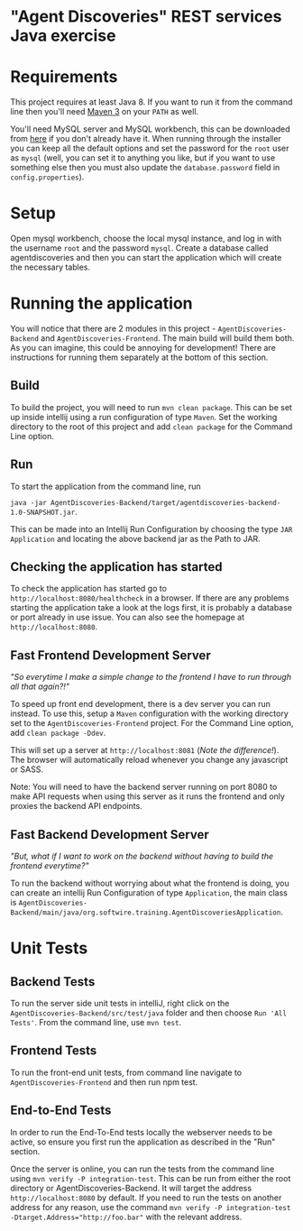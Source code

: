 # "Agent Discoveries" REST services Java exercise

# Requirements

This project requires at least Java 8.  If you want to run it from the command line then you'll
need [Maven 3](https://maven.apache.org/) on your `PATH` as well.

You'll need MySQL server and MySQL workbench, this can be downloaded from
[here](https://dev.mysql.com/downloads/installer/) if you don't already have it.  When running
through the installer you can keep all the default options and set the password for the `root`
user as `mysql` (well, you can set it to anything you like, but if you want to use something
else then you must also update the `database.password` field in `config.properties`).

# Setup

Open mysql workbench, choose the local mysql instance, and log in with the username `root` and
the password `mysql`.  Create a database called agentdiscoveries and then you can start the application
which will create the necessary tables.

# Running the application

You will notice that there are 2 modules in this project - `AgentDiscoveries-Backend` and `AgentDiscoveries-Frontend`.
The main build will build them both. As you can imagine, this could be annoying for development! There are
instructions for running them separately at the bottom of this section.

## Build

To build the project, you will need to run `mvn clean package`. This can be set up inside intellij
using a run configuration of type `Maven`. Set the working directory to the root of this project and
add `clean package` for the Command Line option.

## Run

To start the application from the command line, run

`java -jar AgentDiscoveries-Backend/target/agentdiscoveries-backend-1.0-SNAPSHOT.jar`.

This can be made into an Intellij Run Configuration by choosing the type `JAR Application` and locating
the above backend jar as the Path to JAR.

## Checking the application has started

To check the application has started go to `http://localhost:8080/healthcheck` in a browser.
If there are any problems starting the application take a look at the logs first, it is probably a database or
port already in use issue. You can also see the homepage at `http://localhost:8080`.

## Fast Frontend Development Server
_"So everytime I make a simple change to the frontend I have to run through all that again?!"_

To speed up front end development, there is a dev server you can run instead. To use this, setup a
`Maven` configuration with the working directory set to the `AgentDiscoveries-Frontend` project.
For the Command Line option, add `clean package -Ddev`.

This will set up a server at `http://localhost:8081` (*Note the difference!*). The browser will automatically reload whenever
you change any javascript or SASS.

Note: You will need to have the backend server running on port 8080 to make API requests when using this server
as it runs the frontend and only proxies the backend API endpoints.

## Fast Backend Development Server
_"But, what if I want to work on the backend without having to build the frontend everytime?"_

To run the backend without worrying about what the frontend is doing, you can create an intellij Run
Configuration of type `Application`, the main class is
`AgentDiscoveries-Backend/main/java/org.softwire.training.AgentDiscoveriesApplication`.

# Unit Tests

## Backend Tests
To run the server side unit tests in intelliJ, right click on the `AgentDiscoveries-Backend/src/test/java` folder and then choose `Run 'All Tests'`.
From the command line, use `mvn test`.

## Frontend Tests
To run the front-end unit tests, from command line navigate to `AgentDiscoveries-Frontend` and then run npm test.

## End-to-End Tests
In order to run the End-To-End tests locally the webserver needs to be active, so ensure you first run the application as described in the "Run" section.

Once the server is online, you can run the tests from the command line using `mvn verify -P integration-test`. This can be run from either the root directory or AgentDiscoveries-Backend. It will target the address `http://localhost:8080` by default.
If you need to run the tests on another address for any reason, use the command `mvn verify -P integration-test -Dtarget.Address="http://foo.bar"` with the relevant address.
